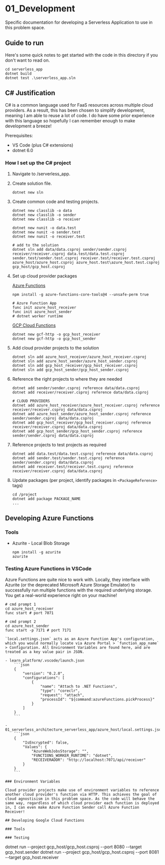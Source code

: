 # 01_Development

Specific documentation for developing a Serverless Application to use in this problem space.

## Guide to run

Here's some quick notes to get started with the code in this directory if you don't want to read on.
```
cd serverless_app
dotnet build
dotnet test .\serverless_app.sln
```

## C# Justification

C# is a common language used for FaaS resources across multiple cloud providers. As a result, this has been chosen to simplify development, meaning I am able to reuse a lot of code. I do have some prior experience with this language so hopefully I can remember enough to make development a breeze!

Prerequisites:

- VS Code (plus C# extensions)
- dotnet 6.0

### How I set up the C# project

1. Navigate to /serverless_app.
1. Create solution file.
    ```
    dotnet new sln
    ```
1. Create common code and testing projects.
    ```
    dotnet new classlib -o data
    dotnet new classlib -o sender
    dotnet new classlib -o receiver

    dotnet new nunit -o data.test
    dotnet new nunit -o sender.test
    dotnet new nunit -o receiver.test
    
    # add to the solution
    dotnet sln add data/data.csproj sender/sender.csproj receiver/receiver.csproj data.test/data.test.csproj sender.test/sender.test.csproj receiver.test/receiver.test.csproj azure_host/azure_host.csproj azure_host.test\azure_host.test.csproj gcp_host/gcp_host.csproj
    ```
1. Set up cloud provider packages

    [Azure Functions](https://docs.microsoft.com/en-us/azure/azure-functions/functions-develop-vs-code?tabs=csharp)
    ```
    npm install -g azure-functions-core-tools@4 --unsafe-perm true

    # Azure Function App
    func init azure_host_receiver
    func init azure_host_sender
    # dotnet worker runtime
    ```
    [GCP Cloud Functions]()
    ```
    dotnet new gcf-http -o gcp_host_receiver
    dotnet new gcf-http -o gcp_host_sender
    ```
1. Add cloud provider projects to the solution
    ```
    dotnet sln add azure_host_receiver/azure_host_receiver.csproj
    dotnet sln add azure_host_sender/azure_host_sender.csproj
    dotnet sln add gcp_host_receiver/gcp_host_receiver.csproj
    dotnet sln add gcp_host_sender/gcp_host_sender.csproj
    ```
1. Reference the right projects to where they are needed
    ```
    dotnet add sender/sender.csproj reference data/data.csproj
    dotnet add receiver/receiver.csproj reference data/data.csproj

    # CLOUD PROVIDERS
    dotnet add azure_host_receiver/azure_host_receiver.csproj reference receiver/receiver.csproj data/data.csproj
    dotnet add azure_host_sender/azure_host_sender.csproj reference sender/sender.csproj data/data.csproj
    dotnet add gcp_host_receiver/gcp_host_receiver.csproj reference receiver/receiver.csproj data/data.csproj
    dotnet add gcp_host_sender/gcp_host_sender.csproj reference sender/sender.csproj data/data.csproj
    ```
1. Reference projects to test projects as required
    ```
    dotnet add data.test/data.test.csproj reference data/data.csproj
    dotnet add sender.test/sender.test.csproj reference sender/sender.csproj data/data.csproj
    dotnet add receiver.test/receiver.test.csproj reference receiver/receiver.csproj data/data.csproj
    ```
1. Update packages (per project, identify packages in `<PackageReference>` tags)
    ```
    cd /project
    dotnet add package PACKAGE_NAME
    ...
    ```

## Developing Azure Functions

### Tools
- Azurite - Local Blob Storage
    ```
    npm install -g azurite
    azurite
    ```

### Testing Azure Functions in VSCode

Azure Functions are quite nice to work with. Locally, they interface with Azurite (or the deprecated Microsoft Azure Storage Emulator) to successfully run multiple functions with the required underlying storage. You get a real-world experience right on your machine! 

```
# cmd prompt 1
cd azure_host_receiver
func start # port 7071

# cmd prompt 2
cd azure_host_sender
func start -p 7171 # port 7171

`local.settings.json` acts as an Azure Function App's configuration, which you would normally locate via Azure Portal > `function_app_name` > Configuration. All Environment Variables are found here, and are treated as a key value pair in JSON.

- learn_platform/.vscode/launch.json
    ```json
    {
        "version": "0.2.0",
        "configurations": [
            {
                "name": "Attach to .NET Functions",
                "type": "coreclr",
                "request": "attach",
                "processId": "${command:azureFunctions.pickProcess}"
            }
        ]
    }
    ```

- 01_serverless_architecture_serverless_app/azure_host/local.settings.json
    ```json
    {
        "IsEncrypted": false,
        "Values": {
            "AzureWebJobsStorage": "",
            "FUNCTIONS_WORKER_RUNTIME": "dotnet",
            "RECEIVERADDR": "http://localhost:7071/api/receiver"
        }
    }
    ```

### Environment Variables

Cloud provider projects make use of environment variables to reference another cloud provider's function via HTTP. This achieves the goal of cloud agnostisism in this problem space. As the code will behave the same way, regardless of which cloud provider each function is deployed in, I can even make Azure Function Sender call Azure Function Receiver!

## Developing Google Cloud Functions

### Tools

### Testing
```
dotnet run --project gcp_host/gcp_host.csproj --port 8080 --target gcp_host.sender
dotnet run --project gcp_host/gcp_host.csproj --port 8081 --target gcp_host.receiver
